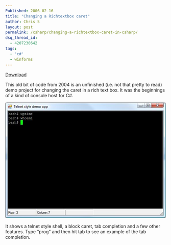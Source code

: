 ```yaml
---
Published: 2006-02-16
title: "Changing a Richtextbox caret"
author: Chris S
layout: post
permalink: /csharp/changing-a-richtextbox-caret-in-csharp/
dsq_thread_id:
  - 4207230642
tags:
  - 'c#'
  - winforms
---
```

[Download][1]

This old bit of code from 2004 is an unfinished (i.e. not that pretty to read) demo project for changing the caret in a rich text box. It was the beginnings of a kind of console host for C#.

<!--more-->

![RTB screenshot][2]

It shows a telnet style shell, a block caret, tab completion and a few other features. Type &#8220;prog&#8221; and then hit tab to see an example of the tab completion.

 [1]: /storage/downloads/richtextboxcaretexample.zip
 [2]: /wp-content/uploads/2006/02/rtbcaret.jpg